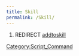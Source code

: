 ```yaml
---
title: Skill
permalink: /Skill/
---
```


1.  REDIRECT [addtoskill](/addtoskill "wikilink")

[Category:Script_Command](/Category:Script_Command "wikilink")
